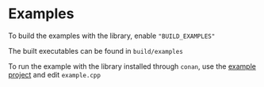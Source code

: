 # Examples

To build the examples with the library, enable `"BUILD_EXAMPLES"`

The built executables can be found in `build/examples`

To run the example with the library installed through `conan`, use the [example project](https://github.com/strangeQuark1041/samarium_example) and edit `example.cpp`
